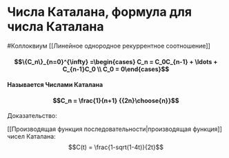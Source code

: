 # Числа Каталана, формула для числа Каталана
#Коллоквиум 
[[Линейное однородное рекуррентное соотношение]]
#### $$\{C_n\}_{n=0}^{\infty} =\begin{cases} C_n = C_0C_{n-1} + \ldots + C_{n-1}C_0 \\ C_0 = 0\end{cases}$$ 
#### Называется Числами Каталана
#### $$C_n = \frac{1}{n+1} {{2n}\choose{n}}$$
Доказательство:

[[Производящая функция последовательности|производящая функция]] чисел Каталана:
$$C(t) = \frac{1-sqrt(1-4t)}{2t}$$